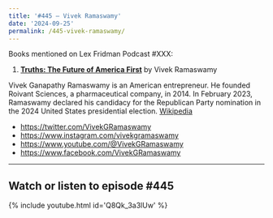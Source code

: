 ```yaml
---
title: '#445 – Vivek Ramaswamy'
date: '2024-09-25'
permalink: /445-vivek-ramaswamy/
---
```


Books mentioned on Lex Fridman Podcast #XXX:

1. <b><a href="https://amzn.to/3ZLrBue" target="_blank" rel="sponsored noopener noreferrer">Truths: The Future of America First</a></b> by Vivek Ramaswamy

<!--more-->

Vivek Ganapathy Ramaswamy is an American entrepreneur. He founded Roivant Sciences, a pharmaceutical company, in 2014. In February 2023, Ramaswamy declared his candidacy for the Republican Party nomination in the 2024 United States presidential election. <a href="https://en.wikipedia.org/wiki/Vivek_Ramaswamy" target="_blank">Wikipedia</a>

- <a href="https://twitter.com/VivekGRamaswamy" target="_blank">https://twitter.com/VivekGRamaswamy</a>
- <a href="https://www.instagram.com/vivekgramaswamy" target="_blank">https://www.instagram.com/vivekgramaswamy</a>
- <a href="https://www.youtube.com/@VivekGRamaswamy" target="_blank">https://www.youtube.com/@VivekGRamaswamy</a>
- <a href="https://www.facebook.com/VivekGRamaswamy" target="_blank">https://www.facebook.com/VivekGRamaswamy</a>

- - - - - -

## Watch or listen to episode #445

{% include youtube.html id='Q8Qk_3a3lUw' %}